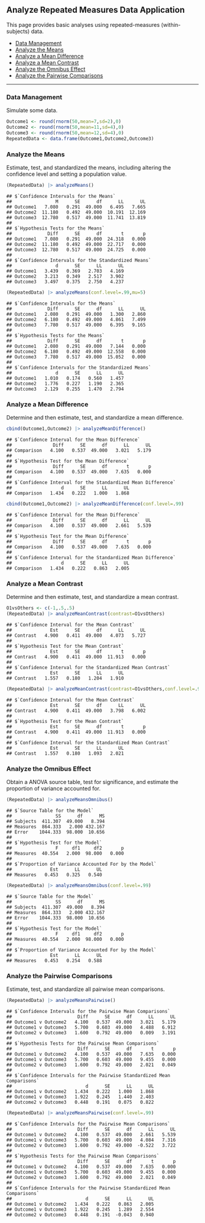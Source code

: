 
## Analyze Repeated Measures Data Application

This page provides basic analyses using repeated-measures
(within-subjects) data.

- [Data Management](#data-management)
- [Analyze the Means](#analyze-the-means)
- [Analyze a Mean Difference](#analyze-a-mean-difference)
- [Analyze a Mean Contrast](#analyze-a-mean-contrast)
- [Analyze the Omnibus Effect](#analyze-the-omnibus-effect)
- [Analyze the Pairwise Comparisons](#analyze-the-pairwise-comparisons)

------------------------------------------------------------------------

### Data Management

Simulate some data.

``` r
Outcome1 <- round(rnorm(50,mean=7,sd=2),0)
Outcome2 <- round(rnorm(50,mean=11,sd=4),0)
Outcome3 <- round(rnorm(50,mean=12,sd=4),0)
RepeatedData <- data.frame(Outcome1,Outcome2,Outcome3)
```

### Analyze the Means

Estimate, test, and standardized the means, including altering the
confidence level and setting a population value.

``` r
(RepeatedData) |> analyzeMeans()
```

    ## $`Confidence Intervals for the Means`
    ##                M      SE      df      LL      UL
    ## Outcome1   7.080   0.291  49.000   6.495   7.665
    ## Outcome2  11.180   0.492  49.000  10.191  12.169
    ## Outcome3  12.780   0.517  49.000  11.741  13.819
    ## 
    ## $`Hypothesis Tests for the Means`
    ##             Diff      SE      df       t       p
    ## Outcome1   7.080   0.291  49.000  24.318   0.000
    ## Outcome2  11.180   0.492  49.000  22.717   0.000
    ## Outcome3  12.780   0.517  49.000  24.725   0.000
    ## 
    ## $`Confidence Intervals for the Standardized Means`
    ##                d      SE      LL      UL
    ## Outcome1   3.439   0.369   2.703   4.169
    ## Outcome2   3.213   0.349   2.517   3.902
    ## Outcome3   3.497   0.375   2.750   4.237

``` r
(RepeatedData) |> analyzeMeans(conf.level=.99,mu=5)
```

    ## $`Confidence Intervals for the Means`
    ##             Diff      SE      df      LL      UL
    ## Outcome1   2.080   0.291  49.000   1.300   2.860
    ## Outcome2   6.180   0.492  49.000   4.861   7.499
    ## Outcome3   7.780   0.517  49.000   6.395   9.165
    ## 
    ## $`Hypothesis Tests for the Means`
    ##             Diff      SE      df       t       p
    ## Outcome1   2.080   0.291  49.000   7.144   0.000
    ## Outcome2   6.180   0.492  49.000  12.558   0.000
    ## Outcome3   7.780   0.517  49.000  15.052   0.000
    ## 
    ## $`Confidence Intervals for the Standardized Means`
    ##                d      SE      LL      UL
    ## Outcome1   1.010   0.174   0.560   1.457
    ## Outcome2   1.776   0.227   1.190   2.365
    ## Outcome3   2.129   0.255   1.470   2.794

### Analyze a Mean Difference

Determine and then estimate, test, and standardize a mean difference.

``` r
cbind(Outcome1,Outcome2) |> analyzeMeanDifference()
```

    ## $`Confidence Interval for the Mean Difference`
    ##               Diff      SE      df      LL      UL
    ## Comparison   4.100   0.537  49.000   3.021   5.179
    ## 
    ## $`Hypothesis Test for the Mean Difference`
    ##               Diff      SE      df       t       p
    ## Comparison   4.100   0.537  49.000   7.635   0.000
    ## 
    ## $`Confidence Interval for the Standardized Mean Difference`
    ##                  d      SE      LL      UL
    ## Comparison   1.434   0.222   1.000   1.868

``` r
cbind(Outcome1,Outcome2) |> analyzeMeanDifference(conf.level=.99)
```

    ## $`Confidence Interval for the Mean Difference`
    ##               Diff      SE      df      LL      UL
    ## Comparison   4.100   0.537  49.000   2.661   5.539
    ## 
    ## $`Hypothesis Test for the Mean Difference`
    ##               Diff      SE      df       t       p
    ## Comparison   4.100   0.537  49.000   7.635   0.000
    ## 
    ## $`Confidence Interval for the Standardized Mean Difference`
    ##                  d      SE      LL      UL
    ## Comparison   1.434   0.222   0.863   2.005

### Analyze a Mean Contrast

Determine and then estimate, test, and standardize a mean contrast.

``` r
O1vsOthers <- c(-1,.5,.5)
(RepeatedData) |> analyzeMeanContrast(contrast=O1vsOthers)
```

    ## $`Confidence Interval for the Mean Contrast`
    ##              Est      SE      df      LL      UL
    ## Contrast   4.900   0.411  49.000   4.073   5.727
    ## 
    ## $`Hypothesis Test for the Mean Contrast`
    ##              Est      SE      df       t       p
    ## Contrast   4.900   0.411  49.000  11.913   0.000
    ## 
    ## $`Confidence Interval for the Standardized Mean Contrast`
    ##              Est      SE      LL      UL
    ## Contrast   1.557   0.180   1.204   1.910

``` r
(RepeatedData) |> analyzeMeanContrast(contrast=O1vsOthers,conf.level=.99)
```

    ## $`Confidence Interval for the Mean Contrast`
    ##              Est      SE      df      LL      UL
    ## Contrast   4.900   0.411  49.000   3.798   6.002
    ## 
    ## $`Hypothesis Test for the Mean Contrast`
    ##              Est      SE      df       t       p
    ## Contrast   4.900   0.411  49.000  11.913   0.000
    ## 
    ## $`Confidence Interval for the Standardized Mean Contrast`
    ##              Est      SE      LL      UL
    ## Contrast   1.557   0.180   1.093   2.021

### Analyze the Omnibus Effect

Obtain a ANOVA source table, test for significance, and estimate the
proportion of variance accounted for.

``` r
(RepeatedData) |> analyzeMeansOmnibus()
```

    ## $`Source Table for the Model`
    ##                SS      df      MS
    ## Subjects  411.307  49.000   8.394
    ## Measures  864.333   2.000 432.167
    ## Error    1044.333  98.000  10.656
    ## 
    ## $`Hypothesis Test for the Model`
    ##                F     df1     df2       p
    ## Measures  40.554   2.000  98.000   0.000
    ## 
    ## $`Proportion of Variance Accounted For by the Model`
    ##              Est      LL      UL
    ## Measures   0.453   0.325   0.540

``` r
(RepeatedData) |> analyzeMeansOmnibus(conf.level=.99)
```

    ## $`Source Table for the Model`
    ##                SS      df      MS
    ## Subjects  411.307  49.000   8.394
    ## Measures  864.333   2.000 432.167
    ## Error    1044.333  98.000  10.656
    ## 
    ## $`Hypothesis Test for the Model`
    ##                F     df1     df2       p
    ## Measures  40.554   2.000  98.000   0.000
    ## 
    ## $`Proportion of Variance Accounted For by the Model`
    ##              Est      LL      UL
    ## Measures   0.453   0.254   0.588

### Analyze the Pairwise Comparisons

Estimate, test, and standardize all pairwise mean comparisons.

``` r
(RepeatedData) |> analyzeMeansPairwise()
```

    ## $`Confidence Intervals for the Pairwise Mean Comparisons`
    ##                        Diff      SE      df      LL      UL
    ## Outcome1 v Outcome2   4.100   0.537  49.000   3.021   5.179
    ## Outcome1 v Outcome3   5.700   0.603  49.000   4.488   6.912
    ## Outcome2 v Outcome3   1.600   0.792  49.000   0.009   3.191
    ## 
    ## $`Hypothesis Tests for the Pairwise Mean Comparisons`
    ##                        Diff      SE      df       t       p
    ## Outcome1 v Outcome2   4.100   0.537  49.000   7.635   0.000
    ## Outcome1 v Outcome3   5.700   0.603  49.000   9.455   0.000
    ## Outcome2 v Outcome3   1.600   0.792  49.000   2.021   0.049
    ## 
    ## $`Confidence Intervals for the Pairwise Standardized Mean Comparisons`
    ##                           d      SE      LL      UL
    ## Outcome1 v Outcome2   1.434   0.222   1.000   1.868
    ## Outcome1 v Outcome3   1.922   0.245   1.440   2.403
    ## Outcome2 v Outcome3   0.448   0.191   0.075   0.822

``` r
(RepeatedData) |> analyzeMeansPairwise(conf.level=.99)
```

    ## $`Confidence Intervals for the Pairwise Mean Comparisons`
    ##                        Diff      SE      df      LL      UL
    ## Outcome1 v Outcome2   4.100   0.537  49.000   2.661   5.539
    ## Outcome1 v Outcome3   5.700   0.603  49.000   4.084   7.316
    ## Outcome2 v Outcome3   1.600   0.792  49.000  -0.522   3.722
    ## 
    ## $`Hypothesis Tests for the Pairwise Mean Comparisons`
    ##                        Diff      SE      df       t       p
    ## Outcome1 v Outcome2   4.100   0.537  49.000   7.635   0.000
    ## Outcome1 v Outcome3   5.700   0.603  49.000   9.455   0.000
    ## Outcome2 v Outcome3   1.600   0.792  49.000   2.021   0.049
    ## 
    ## $`Confidence Intervals for the Pairwise Standardized Mean Comparisons`
    ##                           d      SE      LL      UL
    ## Outcome1 v Outcome2   1.434   0.222   0.863   2.005
    ## Outcome1 v Outcome3   1.922   0.245   1.289   2.554
    ## Outcome2 v Outcome3   0.448   0.191  -0.043   0.940
